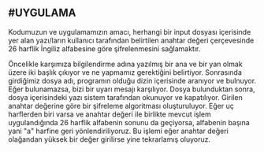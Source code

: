 #UYGULAMA
---
Kodumuzun ve uygulamamızın amacı, herhangi bir input dosyası içerisinde yer alan yazı/ların kullanıcı tarafından belirtilen anahtar değeri çerçevesinde 26 harflik İngiliz alfabesine göre şifrelenmesini sağlamaktır.

Öncelikle karşımıza bilgilendirme adına yazılmış bir ana ve bir yan olmak üzere iki başlık çıkıyor ve ne yapmamız gerektiğini belirtiyor.
Sonrasında girdiğimiz dosya adı, programın olduğu dizin içerisinde aranıyor ve bulnuyor. Eğer bulunamazsa, bizi bir uyarı mesajı karşılıyor.
Dosya bulunduktan sonra, dosya içerisindeki yazı sistem tarafından okunuyor ve kapatılıyor.
Girilen anahtar değerine göre bir şifreleme algoritması oluşturuluyor.
Eğer uç harflerden biri varsa ve anahtar değeri ile birlikte mevcut işlem uygulandığında 26 harflik alfabenin sonunu da geçiyorsa, alfabenin başına yani "a" harfine geri yönlendiriliyoruz.
Bu işlemi eğer anahtar değeri olağandan yüksek bir değer girilirse yine tekrarlamış oluyoruz.
